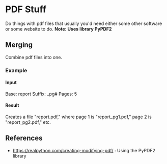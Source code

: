 # PDF Stuff
Do things with pdf files that usually you'd need either some other software or some website to do.
**Note: Uses library PyPDF2** 
## Merging 
Combine pdf files into one.
### Example
#### Input
Base: report
Suffix: _pg#
Pages: 5
#### Result
Creates a file "report.pdf," where page 1 is "report_pg1.pdf," page 2 is "report_pg2.pdf," etc.

## References
- https://realpython.com/creating-modifying-pdf/ : Using the PyPDF2 library
